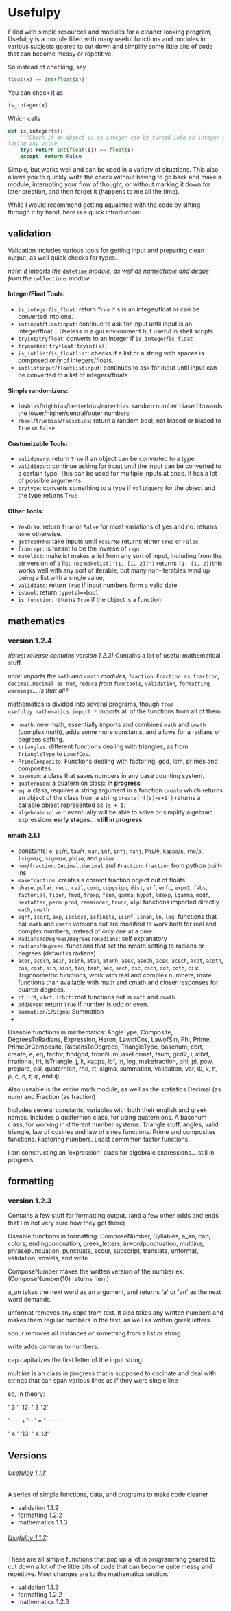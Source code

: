 # Usefulpy
Filled with simple resources and modules for a cleaner looking program, Usefulpy is a module filled with many useful functions and modules in various subjects geared to cut down and simplify some little bits of code that can become messy or repetitive.

So instead of checking, say
```Python
float(x) == int(float(x))
```

You can check it as
```Python
is_integer(x)
```

Which calls 
```Python
def is_integer(s):
    '''Check if an object is an integer can be turned into an integer without
losing any value'''
    try: return int(float(s)) == float(s)
    except: return False
```

Simple, but works well and can be used in a variety of situations. This also allows you to quickly write the check without having to go back and make a module, interupting your flow of thought; or without marking it down for later creation, and then forget it (happens to me all the time).

While I would recommend getting aquainted with the code by sifting through it by hand, here is a quick introduction:

## validation
Validation includes various tools for getting input and preparing clean output, as well quick checks for types.

_note: it imports the_ `datetime` _module, as well as namedtuple and deque from the_ `collections` _module_ 

#### Integer/Float Tools:
 - `is_integer`/`is_float`: return `True` if s is an integer/float or can be converted into one.
 - `intinput`/`floatinput`: continue to ask for input until input is an integer/float... Useless in a gui environment but useful in shell scripts
 - `tryint`/`tryfloat`: converts to an integer if `is_integer`/`is_float`
 - `trynumber`: `tryfloat(tryint(s))`
 - `is_intlist`/`is_floatlist`: checks if a list or a string with spaces is composed only of integers/floats.
 - `intlistinput`/`floatlistinput`: continues to ask for input until input can be converted to a list of integers/floats

#### Simple randomizers:
 - `lowbias`/`highbias`/`centerbias`/`outerbias`: random number biased towards the lower/higher/central/outer numbers
 - `rbool`/`truebias`/`falsebias`: return a random bool, not biased or biased to `True` or `False`

#### Custumizable Tools:
 - `validquery`: return `True` if an object can be converted to a type.
 - `validinput`: continue asking for input until the input can be converted to a certain type. This can be used for multiple inputs at once. It has a lot of possible arguments.
 - `trytype`: converts something to a type if `validquery` for the object and the type returns `True`

#### Other Tools:
 - `YesOrNo`: return `True` or `False` for most variations of yes and no: returns `None` otherwise.
 - `getYesOrNo`: take inputs until `YesOrNo` returns either `True` or `False`
 - `fromrepr`: is meant to be the inverse of `repr`
 - `makelist`: makelist makes a list from any sort of input, including from the str version of a list, (so `makelist('[1, [1, 2]]')` returns `[1, [1, 2]]`this works well with any sort of iterable, but many non-iterables wind up being a list with a single value, 
 - `validdate`: return `True` if input numbers form a valid date
 - `isbool`: return `type(s)==bool`
 - `is_function`: returns `True` if the object is a function.

## mathematics
### version 1.2.4
_(latest release contains version 1.2.3)_
Contains a lot of useful mathematical stuff.

_note: imports the_ `math` _and_ `cmath` _modules,_ `fraction.Fraction as fraction`, `decimal.Decimal as num`, `reduce` _from_ `functools`_,_ `validation`_,_ `formatting`_,_ `warnings`_... is that all?_

mathematics is divided into several programs, though `from usefulpy.mathematics import *` imports all of the functions from all of them.
- `nmath`: new math, essentially imports and combines `math` and `cmath` (complex math), adds some more constants, and allows for a radians or degrees setting.
- `triangles`: different functions dealing with triangles, as from `TriangleType` to `LawofCos`.
- `PrimeComposite`: Functions dealing with factoring, gcd, lcm, primes and composites.
- `basenum`: a class that saves numbers in any base counting system.
- `quaternion`: a quaternion class: **In progress**
- `eq`: a class, requires a string argument in a function `create` which returns an object of the class from a string `create('f(s)=s+1')` returns a callable object represented as `(s + 1)`
- `algebraicsolver`: eventually will be able to solve or simplify algebraic expressions **early stages... still in progress**

#### nmath 2.1.1
 - constants: `e`, `pi`/`π`, `tau`/`τ`, `nan`, `inf`, `infj`, `nanj`, `Phi`/`Φ`, `kappa`/`κ`, `rho`/`ρ`, `lsigma`/`ς`, `sigma`/`σ`, `phi`/`φ`, and `psi`/`ψ`
 - `num`/`fraction`: `Decimal.decimal` and `Fraction.fraction` from python built-ins
 - `makefraction`: creates a correct fraction object out of floats
 - `phase`, `polar`, `rect`, `ceil`, `comb`, `copysign`, `dist`, `erf`, `erfc`, `expm1`, `fabs`, `factorial`, `floor`, `fmod`, `frexp`, `fsum`, `gamma`, `hypot`, `ldexp`, `lgamma`, `modf`, `nextafter`, `perm`, `prod`, `remainder`, `trunc`, `ulp`: functions imported directly `math`, `cmath`
 - `sqrt`, `isqrt`, `exp`, `isclose`, `isfinite`, `isinf`, `isnan`, `ln`, `log`: functions that call `math` and `cmath` versions but are modified to work both for real and complex numbers, instead of only one at a time.
 - `RadiansToDegrees`/`DegreesToRadians`: self explanatory
 - `radians`/`degrees`: functions that set the nmath setting to radians or degrees (default is radians)
 - `acos`, `acosh`, `asin`, `asinh`, `atan`, `atanh`, `asec`, `asech`, `acsc`, `acsch`, `acot`, `acoth`, `cos`, `cosh`, `sin`, `sinh`, `tan`, `tanh`, `sec`, `sech`, `csc`, `csch`, `cot`, `coth`, `cis`: Trigonometric functions, work with real and complex numbers, more functions than available with math and cmath and closer responses for quarter degrees. 
 - `rt`, `irt`, `cbrt`, `icbrt`: root functions not in `math` and `cmath`
 - `odd`/`even`: return `True` if number is odd or even.
 - `summation`/`Σ`/`Sigma`: Summation
 - 

Useable functions in mathematics: AngleType, Composite, DegreesToRadians, Expression, Heron, LawofCos, LawofSin, Phi, Prime, PrimeOrComposite, RadiansToDegrees, TriangleType, basenum, cbrt, create, e, eq, factor, findgcd, fromNumBaseFormat, fsum, gcd2, i, icbrt, irrational, irt, isTriangle, j, k, kappa, lcf, ln, log, makefraction, phi, pi, pow, prepare, psi, quaternion, rho, rt, sigma, summation, validation, var, Φ, κ, π, ρ, ς, σ, τ, φ, and ψ

Also useable is the entire math module, as well as the statistics Decimal (as num) and Fraction (as fraction)

Includes several constants, variables with both their english and greek names. 
Includes a quaternion class, for using quaternions. 
A basenum class, for working in different number systems. 
Triangle stuff, angles, valid triangle, law of cosines and law of sines functions. 
Prime and composites functions. 
Factoring numbers. 
Least commmon factor functions.

I am constructing an 'expression' class for algebraic expressions... still in progress. 

## formatting
### version 1.2.3

Contains a few stuff for formatting output. (and a few other odds and ends that I'm not very sure how they got there)


Useable functions in formatting: ComposeNumber, Syllables, a_an, cap, colors, endingpuncuation, greek_letters, inwordpunctuation, multline, phrasepuncuation, punctuate, scour, subscript, translate, unformat, validation, vowels, and write

ComposeNumber makes the written version of the number ex:(ComposeNumber(10) returns 'ten')

a_an takes the next word as an argument, and returns 'a' or 'an' as the next word demands.

unformat removes any caps from text. It also takes any written numbers and makes them regular numbers in the text, as well as written greek letters.

scour removes all instances of something from a list or string

write adds commas to numbers.

cap capitalizes the first letter of the input string.

multline is an class in progress that is supposed to cocinate and deal with strings that can span various lines as if they were single line 

so, in theory:

' 3 '   '12'   ' 3 12'

'---' + '--' = '-----'

' 4 '   '13'   ' 4 13'


## Versions

###### [Usefulpy 1.1.1](https://github.com/Augustin007/usefulpy/releases/tag/1.1.1):
A series of simple functions, data, and programs to make code cleaner
- validation 1.1.2
- formatting 1.2.2
- mathematics 1.1.3

###### [Usefulpy 1.1.2](https://github.com/Augustin007/usefulpy/releases/tag/v1.1.2):
These are all simple functions that pop up a lot in programming geared to cut down a lot of the little bits of code that can become quite messy and repetitive.
Most changes are to the mathematics section.
- validation 1.1.2
- formatting 1.2.2
- mathematics 1.2.3
